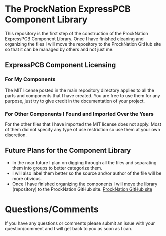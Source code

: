 # The ProckNation ExpressPCB Component Library
This repository is the first step of the construction of the ProckNation ExpressPCB Component Library.  Once I have finished cleaning and organizing the files I will move the repository to the ProckNation GitHub site so that it can be managed by others and not just me.

## ExpressPCB Component Licensing
### For My Components
The MIT license posted in the main repository directory applies to all the parts and components that I have created.  You are free to use them for any purpose, just try to give credit in the documentation of your project.

### For Other Components I Found and Imported Over the Years
For the other files that I have imported the MIT license does not apply.  Most of them did not specify any type of use restriction so use them at your own discretion. 

## Future Plans for the Component Library
* In the near future I plan on digging through all the files and separating them into groups to better categorize them.
* I will also label them better so the source and/or author of the file will be more obvious.
* Once I have finished organizing the components I will move the library (repository) to the ProckNation GitHub site. [ProckNation GitHub site](http://procknation.procknation.com)

# Questions/Comments
If you have any questions or comments please submit an issue with your question/comment and I will get back to you as soon as I can.

